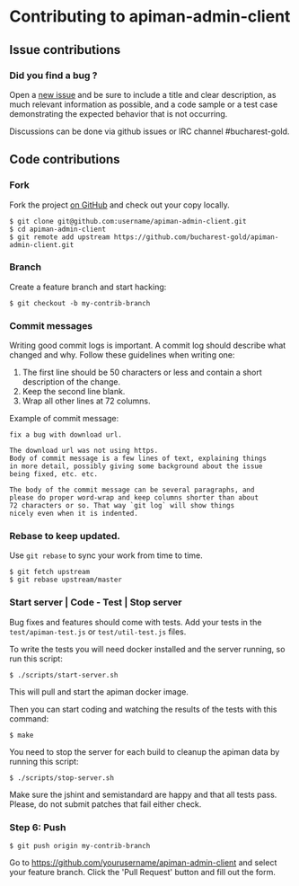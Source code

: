 # Contributing to apiman-admin-client

## Issue contributions

### Did you find a bug ?

Open a [new issue](https://github.com/bucharest-gold/apiman-admin-client/issues/new)
and be sure to include a title and clear description, as much relevant information
as possible, and a code sample or a test case demonstrating the expected behavior
that is not occurring.

Discussions can be done via github issues or IRC channel #bucharest-gold.

## Code contributions

### Fork

Fork the project [on GitHub](https://github.com/bucharest-gold/apiman-admin-client)
and check out your copy locally.

```shell
$ git clone git@github.com:username/apiman-admin-client.git
$ cd apiman-admin-client
$ git remote add upstream https://github.com/bucharest-gold/apiman-admin-client.git
```

### Branch

Create a feature branch and start hacking:

```shell
$ git checkout -b my-contrib-branch
```

### Commit messages

Writing good commit logs is important. A commit log should describe what
changed and why. Follow these guidelines when writing one:

1. The first line should be 50 characters or less and contain a short
   description of the change.
2. Keep the second line blank.
3. Wrap all other lines at 72 columns.

Example of commit message:

```
fix a bug with download url.

The download url was not using https.
Body of commit message is a few lines of text, explaining things
in more detail, possibly giving some background about the issue
being fixed, etc. etc.

The body of the commit message can be several paragraphs, and
please do proper word-wrap and keep columns shorter than about
72 characters or so. That way `git log` will show things
nicely even when it is indented.
```

### Rebase to keep updated.

Use `git rebase` to sync your work from time to time.

```shell
$ git fetch upstream
$ git rebase upstream/master
```

### Start server | Code - Test | Stop server

Bug fixes and features should come with tests. Add your tests in the
`test/apiman-test.js` or `test/util-test.js` files.

To write the tests you will need docker installed and the server running, so run this script:

```shell
$ ./scripts/start-server.sh
```
This will pull and start the apiman docker image.

Then you can start coding and watching the results of the tests with this command:

```shell
$ make
```

You need to stop the server for each build to cleanup the apiman data by running this script:

```shell
$ ./scripts/stop-server.sh
```

Make sure the jshint and semistandard are happy and that all tests pass. Please, do not submit
patches that fail either check.

### Step 6: Push

```shell
$ git push origin my-contrib-branch
```

Go to https://github.com/yourusername/apiman-admin-client and select your feature branch.
Click the 'Pull Request' button and fill out the form.
